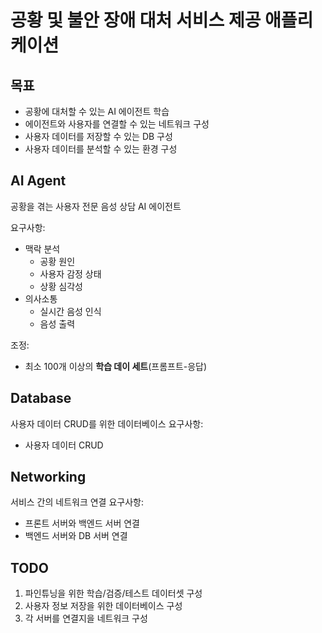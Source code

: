 # 공황 및 불안 장애 대처 서비스 제공 애플리케이션

## 목표
- 공황에 대처할 수 있는 AI 에이전트 학습
- 에이전트와 사용자를 연결할 수 있는 네트워크 구성
- 사용자 데이터를 저장할 수 있는 DB 구성
- 사용자 데이터를 분석할 수 있는 환경 구성
   
## AI Agent
공황을 겪는 사용자 전문 음성 상담 AI 에이전트

요구사항:
- 맥락 분석
   - 공황 원인
   - 사용자 감정 상태
   - 상황 심각성
- 의사소통
   - 실시간 음성 인식
   - 음성 출력

조정:
- 최소 100개 이상의 **학습 데이 세트**(프롬프트-응답)
      
## Database
사용자 데이터 CRUD를 위한 데이터베이스
요구사항:
- 사용자 데이터 CRUD

## Networking
서비스 간의 네트워크 연결
요구사항:
- 프론트 서버와 백엔드 서버 연결
- 백엔드 서버와 DB 서버 연결

## TODO
1. 파인튜닝을 위한 학습/검증/테스트 데이터셋 구성
2. 사용자 정보 저장을 위한 데이터베이스 구성
3. 각 서버를 연결지을 네트워크 구성
